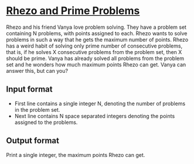 # [Rhezo and Prime Problems][link]

Rhezo and his friend Vanya love problem solving. They have a problem set containing N problems, with points assigned to each. Rhezo wants to solve problems in such a way that he gets the maximum number of points. Rhezo has a weird habit of solving only prime number of consecutive problems, that is, if he solves X consecutive problems from the problem set, then X should be prime. Vanya has already solved all problems from the problem set and he wonders how much maximum points Rhezo can get. Vanya can answer this, but can you?

## Input format

- First line contains a single integer N, denoting the number of problems in the problem set.
- Next line contains N space separated integers denoting the points assigned to the problems.

## Output format

Print a single integer, the maximum points Rhezo can get.

[link]: https://www.hackerearth.com/practice/algorithms/dynamic-programming/introduction-to-dynamic-programming-1/practice-problems/algorithm/rhezo-and-prime-problems/

